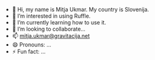 - 👋 Hi, my name is Mitja Ukmar. My country is Slovenija.
- 👀 I’m interested in using Ruffle.
- 🌱 I’m currently learning how to use it.
- 💞️ I’m looking to collaborate...
- 📫 mitja.ukmar@gravitacija.net
- 😄 Pronouns: ...
- ⚡ Fun fact: ...

<!---
mitja759/mitja759 is a ✨ special ✨ repository because its `README.md` (this file) appears on your GitHub profile.
You can click the Preview link to take a look at your changes.
--->
